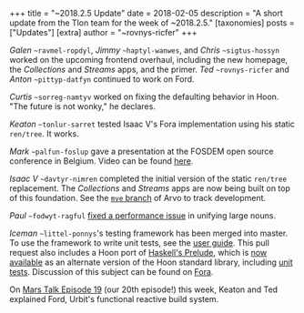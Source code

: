 +++
title = "~2018.2.5 Update"
date = 2018-02-05
description = "A short update from the Tlon team for the week of ~2018.2.5."
[taxonomies]
posts = ["Updates"]
[extra]
author = "~rovnys-ricfer"
+++

*Galen* `~ravmel-ropdyl`, *Jimmy* `~haptyl-wanwes`, and *Chris* `~sigtus-hossyn` worked on the upcoming frontend overhaul, including the new homepage, the _Collections_ and _Streams_ apps, and the primer. *Ted* `~rovnys-ricfer` and *Anton* `~pittyp-datfyn` continued to work on Ford.

*Curtis* `~sorreg-namtyv` worked on fixing the defaulting behavior in Hoon. "The future is not wonky," he declares.

*Keaton* `~tonlur-sarret` tested Isaac V's Fora implementation using his static `ren/tree`. It works.

*Mark* `~palfun-foslup` gave a presentation at the FOSDEM open source conference in Belgium. Video can be found [here](https://www.youtube.com/watch?v=U-QBW6QIDto).

*Isaac V* `~davtyr-nimren` completed the initial version of the static `ren/tree` replacement. The _Collections_ and _Streams_ apps are now being built on top of this foundation. See the [`mve` branch](https://github.com/urbit/arvo/tree/mve) of Arvo to track development.

*Paul* `~fodwyt-ragful` [fixed a performance issue](https://github.com/urbit/urbit/pull/920) in unifying large nouns.

*Iceman* `~littel-ponnys`'s testing framework has been merged into master. To use the framework to write unit tests, see the [user guide](https://github.com/urbit/arvo/blob/master/web/testing.umd). This pull request also includes a Hoon port of [Haskell's Prelude](https://hackage.haskell.org/package/base-4.10.1.0/docs/Prelude.html), which is [now available](https://github.com/urbit/arvo/blob/master/lib/new-hoon.hoon) as an alternate version of the Hoon standard library, including [unit tests](https://github.com/urbit/arvo/tree/master/tests/new-hoon). Discussion of this subject can be found on [Fora](https://fora.urbit.org/posts/~2017.10.17..04.09.16..7eb8~/).

On [Mars Talk Episode 19](https://www.youtube.com/watch?v=q3Fjnv0RcR0) (our 20th episode!) this week, Keaton and Ted explained Ford, Urbit's functional reactive build system.

